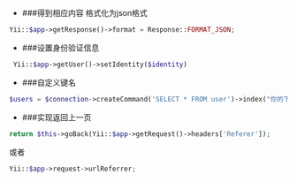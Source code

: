 + ###得到相应内容 格式化为json格式
```php
Yii::$app->getResponse()->format = Response::FORMAT_JSON;
```

+ ###设置身份验证信息
```php
 Yii::$app->getUser()->setIdentity($identity)
```

+ ###自定义键名 
```php
$users = $connection->createCommand('SELECT * FROM user')->index("你的下标")->select("你查询的字段")->queryAll();
```

+ ###实现返回上一页
```php
return $this->goBack(Yii::$app->getRequest()->headers['Referer']);
```
或者
```php
Yii::$app->request->urlReferrer;
```
